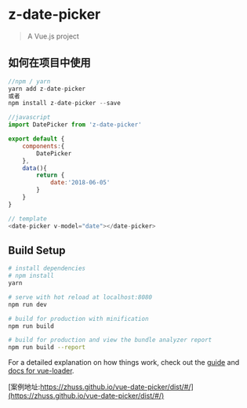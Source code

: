 # z-date-picker

> A Vue.js project

## 如何在项目中使用

``` javascript
//npm / yarn
yarn add z-date-picker
或者
npm install z-date-picker --save

//javascript
import DatePicker from 'z-date-picker'

export default {
	components:{ 
		DatePicker
	},
	data(){
		return {
			date:'2018-06-05'
		}
	}
}

// template
<date-picker v-model="date"></date-picker>

```


## Build Setup

``` bash
# install dependencies
# npm install
yarn

# serve with hot reload at localhost:8080
npm run dev

# build for production with minification
npm run build

# build for production and view the bundle analyzer report
npm run build --report
```

For a detailed explanation on how things work, check out the [guide](http://vuejs-templates.github.io/webpack/) and [docs for vue-loader](http://vuejs.github.io/vue-loader).

[案例地址:https://zhuss.github.io/vue-date-picker/dist/#/](https://zhuss.github.io/vue-date-picker/dist/#/)
